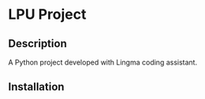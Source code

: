 # LPU Project

## Description
A Python project developed with Lingma coding assistant.

## Installation